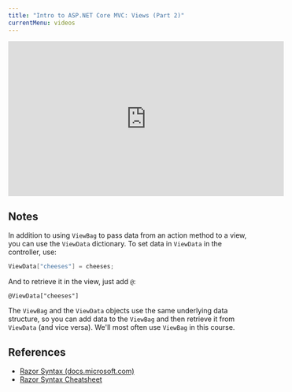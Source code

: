 ```yaml
---
title: "Intro to ASP.NET Core MVC: Views (Part 2)"
currentMenu: videos
---
```


<div class="youtube-wrapper"><iframe width="560" height="315" src="https://www.youtube.com/embed/4xvSOmGxyKQ" frameborder="0" allowfullscreen></iframe></div>

## Notes

In addition to using `ViewBag` to pass data from an action method to a view, you can use the `ViewData` dictionary. To set data in `ViewData` in the controller, use:

```csharp
ViewData["cheeses"] = cheeses;
```
And to retrieve it in the view, just add `@`:
```nohighlight
@ViewData["cheeses"]
```

The `ViewBag` and the `ViewData` objects use the same underlying data structure, so you can add data to the `ViewBag` and then retrieve it from `ViewData` (and vice versa). We'll most often use `ViewBag` in this course.

## References

- [Razor Syntax (docs.microsoft.com)](https://docs.microsoft.com/en-us/aspnet/core/mvc/views/razor)
- [Razor Syntax Cheatsheet](https://gist.github.com/jonlabelle/8738373)
